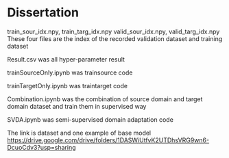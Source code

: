 # Dissertation

train_sour_idx.npy, train_targ_idx.npy
valid_sour_idx.npy, valid_targ_idx.npy
These four files are the index of the recorded validation dataset and training dataset

Result.csv was all hyper-parameter result

trainSourceOnly.ipynb was trainsource code

trainTargetOnly.ipynb was traintarget code

Combination.ipynb was the combination of source domain and target domain dataset and train them in supervised way

SVDA.ipynb was semi-supervised domain adaptation code

The link is dataset and one example of base model
https://drive.google.com/drive/folders/1DASWiUtfvK2UTDhsVRG9wn6-DcuoCdv3?usp=sharing
